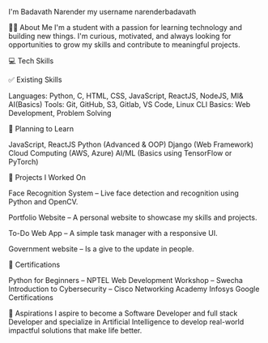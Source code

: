 I'm Badavath Narender my username narenderbadavath 


🧑‍💻 About Me
I'm a student with a passion for learning technology and building new things. I'm curious, motivated, and always looking for opportunities to grow my skills and contribute to meaningful projects.

💻 Tech Skills

✅ Existing Skills

Languages: Python, C, HTML, CSS, JavaScript, ReactJS, NodeJS, Ml& AI(Basics)
Tools: Git, GitHub, S3, Gitlab, VS Code, Linux CLI
Basics: Web Development, Problem Solving


🚀 Planning to Learn

JavaScript, ReactJS
Python (Advanced & OOP)
Django (Web Framework)
Cloud Computing (AWS, Azure)
AI/ML (Basics using TensorFlow or PyTorch)


📁 Projects I Worked On


Face Recognition System – Live face detection and recognition using Python and OpenCV.

Portfolio Website – A personal website to showcase my skills and projects.

To-Do Web App – A simple task manager with a responsive UI.

Government website – Is a give to the update in people.


📜 Certifications

Python for Beginners – NPTEL
Web Development Workshop – Swecha
Introduction to Cybersecurity – Cisco Networking Academy
Infosys
Google Certifications


🌟 Aspirations
I aspire to become a Software Developer and full stack Developer and specialize in Artificial Intelligence to develop real-world impactful solutions that make life better.
